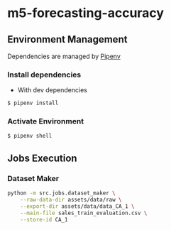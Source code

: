 # m5-forecasting-accuracy

## Environment Management

Dependencies are managed by [Pipenv](https://docs.pipenv.org/)

### Install dependencies

* With dev dependencies
```bash
$ pipenv install
```

### Activate Environment

```bash
$ pipenv shell
```

## Jobs Execution

### Dataset Maker
```bash
python -m src.jobs.dataset_maker \
    --raw-data-dir assets/data/raw \
    --export-dir assets/data/data_CA_1 \
    --main-file sales_train_evaluation.csv \
    --store-id CA_1
```